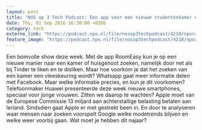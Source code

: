 ```yaml
---
layout: post
title: "NOS op 3 Tech Podcast: Een app voor een nieuwe studentenkamer en modeadvies van Google"
date: Thu, 01 Sep 2016 16:30:00 +0200
category: tech
externe_link: "https://podcast.npo.nl/file/nosop3techpodcast/4210/nporadio1_nosop3techpodcast_20160901_nos-op-3-tech-podcast-een-app-voor-een-nieuwe-studentenkamer-en-modeadvies-van-google.mp3"
feature_image: "https://podcast.npo.nl/file/nosop3techpodcast/4210/nporadio1_nosop3techpodcast_20160901_nos-op-3-tech-podcast-een-app-voor-een-nieuwe-studentenkamer-en-modeadvies-van-google.mp3"
---
```


Een bomvolle show deze week. Met de app RoomEasy kun je op een nieuwe manier naar een kamer of huisgenoot zoeken, namelijk door net als bij Tinder te liken en te disliken. Maar hoe voorkom je dat het zoeken van een kamer een vleeskeuring wordt?
Whatsapp gaat meer informatie delen met Facebook. Maar welke informatie precies, en kun je dit voorkomen?
Telefoonmaker Huawei presenteerde deze week nieuwe smartphones, speciaal voor jonge vrouwen. Zitten we daarop te wachten?
Apple moet van de Europese Commissie 13 miljard aan achterstallige belasting betalen aan Ierland. Sindsdien gaat Apple er met gestrekt been in.
En door te analyseren waar mensen naar zoeken voorspelt Google welke modetrends blijven en welke weer voorbij gaan. Wat moet je hebben dit najaar?<img src="http://feeds.feedburner.com/~r/nosop3-tech-podcast/~4/up1gLtbZ1QQ" height="1" width="1" alt=""/><img src="http://feeds.feedburner.com/~r/nosop3-tech-podcast/~4/up1gLtbZ1QQ" height="1" width="1" alt=""/>
